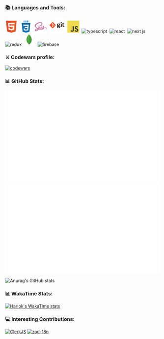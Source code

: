 ### 📚 Languages and Tools:
<div>
  <img src="https://github.com/devicons/devicon/blob/master/icons/html5/html5-original.svg" title="HTML5" alt="HTML" width="40" height="40"/>&nbsp;
  <img src="https://github.com/devicons/devicon/blob/master/icons/css3/css3-plain-wordmark.svg"  title="CSS3" alt="CSS" width="40" height="40"/>&nbsp;
  <img src="https://github.com/devicons/devicon/blob/master/icons/sass/sass-original.svg"  title="SCSS" alt="SCSS" width="40" height="40"/>&nbsp;
  <img src="https://github.com/devicons/devicon/blob/master/icons/git/git-original-wordmark.svg" title="Git" alt="Git" width="50" height="50"/>&nbsp;
  <img src="https://github.com/devicons/devicon/blob/master/icons/javascript/javascript-original.svg" title="JavaScript" alt="JavaScript" width="40" height="40"/>&nbsp;
  <img src="https://upload.wikimedia.org/wikipedia/commons/4/4c/Typescript_logo_2020.svg" alt="typescript" width="30" height="40" />&nbsp;
  <img src="https://upload.wikimedia.org/wikipedia/commons/a/a7/React-icon.svg" alt="react" width="30" height="40" />&nbsp;
  <img src="https://upload.wikimedia.org/wikipedia/commons/8/8e/Nextjs-logo.svg" alt="next js" width="40" height="40" />&nbsp;
  <img src="https://upload.wikimedia.org/wikipedia/commons/4/49/Redux.png" alt="redux" width="55" height="40" />
  <img src="https://github.com/devicons/devicon/blob/master/icons/mongodb/mongodb-original.svg" title="MongoDB" alt="MongoDB" width="40" height="40"/>&nbsp;
  <img src="https://www.gstatic.com/devrel-devsite/prod/v80bae38ba58d74b96b4842131d88ee335fbea404678aa063008110db834e2268/firebase/images/lockup.svg" alt="firebase" width="85" height="40" />&nbsp;
</div>

### ⚔️ Codewars profile:
[![codewars](https://www.codewars.com/users/demptd13/badges/large)](https://www.codewars.com/users/demptd13)

### 📊 GitHub Stats:
<div align="left">
<a href="https://github.com/demptd13/github-stats">
<img src="https://github.com/demptd13/github-stats/blob/master/generated/overview.svg#gh-dark-mode-only" />
<img src="https://github.com/demptd13/github-stats/blob/master/generated/languages.svg#gh-dark-mode-only" />
</a>
</div>

![Anurag's GitHub stats](https://github-readme-stats.vercel.app/api?username=demptd13&show_icons=true&theme=radical)

### 📊 WakaTime Stats:
[![Harlok's WakaTime stats](https://github-readme-stats.vercel.app/api/wakatime?username=demptd13)](https://github.com/anuraghazra/github-readme-stats)

### 💻 Interesting Contributions:
[![ClerkJS](https://github-readme-stats.vercel.app/api/pin/?username=clerkinc&repo=javascript&theme=dark&show_owner=true)](https://github.com/clerkinc/javascript/pull/1558)
[![zod-18n](https://github-readme-stats.vercel.app/api/pin/?username=aiji42&repo=zod-i18n&theme=dark&show_owner=true)](https://github.com/aiji42/zod-i18n/pull/160)
